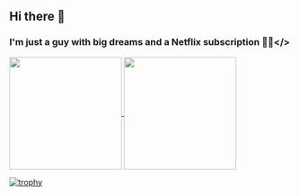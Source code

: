 ## Hi there 👋

### I'm just a guy with big dreams and a Netflix subscription 💭🍿</>

<a href="https://github.com/anuraghazra/github-readme-stats">
  <img height=200 align="center" src="https://github-readme-stats.vercel.app/api?username=clone47&theme=catppuccin_latte" />
</a>
<a href="https://github.com/anuraghazra/convoychat">
  <img height=200 align="center" src="https://github-readme-stats.vercel.app/api/top-langs?username=clone47&layout=compact&langs_count=8&card_width=320&theme=catppuccin_latte" />
</a>

[![trophy](https://github-profile-trophy.vercel.app/?username=clone47&theme=flat&column=3&margin-w=15&margin-h=15)](https://github.com/ryo-ma/github-profile-trophy)
